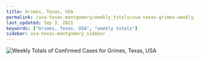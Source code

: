 ```yaml
---
title: Grimes, Texas, USA
permalink: /usa-texas-montgomery/weekly_totals/usa-texas-grimes-weekly_totals.html
last_updated: Sep 3, 2021
keywords: ["Grimes, Texas, USA", "weekly totals"]
sidebar: usa-texas-montgomery_sidebar
---
```


![Weekly Totals of Confirmed Cases for Grimes, Texas, USA](/covid_tracker/images/graphs/usa-texas-grimes-weekly_totals_graph.png)
